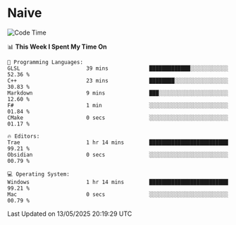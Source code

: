 # Naive
<!-- ## 日拱一卒，功不唐捐 -->
<!-- [![GitHub Streak](https://streak-stats.demolab.com/?user=XiaoXKKK)](https://git.io/streak-stats) -->
<!--START_SECTION:waka-->
![Code Time](http://img.shields.io/badge/Code%20Time-372%20hrs%2015%20mins-blue)

📊 **This Week I Spent My Time On** 

```text
💬 Programming Languages: 
GLSL                     39 mins             █████████████░░░░░░░░░░░░   52.36 % 
C++                      23 mins             ████████░░░░░░░░░░░░░░░░░   30.83 % 
Markdown                 9 mins              ███░░░░░░░░░░░░░░░░░░░░░░   12.60 % 
F#                       1 min               ░░░░░░░░░░░░░░░░░░░░░░░░░   01.84 % 
CMake                    0 secs              ░░░░░░░░░░░░░░░░░░░░░░░░░   01.17 % 

🔥 Editors: 
Trae                     1 hr 14 mins        █████████████████████████   99.21 % 
Obsidian                 0 secs              ░░░░░░░░░░░░░░░░░░░░░░░░░   00.79 % 

💻 Operating System: 
Windows                  1 hr 14 mins        █████████████████████████   99.21 % 
Mac                      0 secs              ░░░░░░░░░░░░░░░░░░░░░░░░░   00.79 % 
```


 Last Updated on 13/05/2025 20:19:29 UTC
<!--END_SECTION:waka-->
